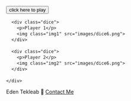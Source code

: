 <html lang="en" dir="ltr">
  <head>
    <meta charset="utf-8">
    <title>Dice</title>
    <link rel="stylesheet" href="styles.css">
    <link href="https://fonts.googleapis.com/css?family=Indie+Flower|Lobster" rel="stylesheet">

  </head>
  <body>

<input type="button" class="refresh" value="click here to play" onclick="location.href=location.href" />
    <div class="container">

      <div class="dice">
        <p>Player 1</p>
        <img class="img1" src="images/dice6.png">
      </div>

      <div class="dice">
        <p>Player 2</p>
        <img class="img2" src="images/dice6.png">
      </div>

    </div>

<script src="index.js" charset="utf-8"></script>
  </body>

  <footer>
    Eden Tekleab 🎲 <a href="contact-me.html" class="contact">Contact Me</a>
  </footer>
</html>
